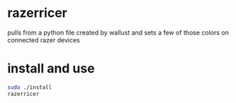 # razerricer
pulls from a python file created by wallust and sets a few of those colors on connected razer devices

# install and use
```sh
sudo ./install
razerricer
```
